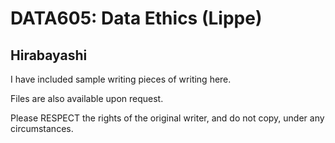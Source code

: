# DATA605: Data Ethics (Lippe)
## Hirabayashi

I have included sample writing pieces of writing here.  

Files are also available upon request.

Please RESPECT the rights of the original writer, and do not copy, under any circumstances.
